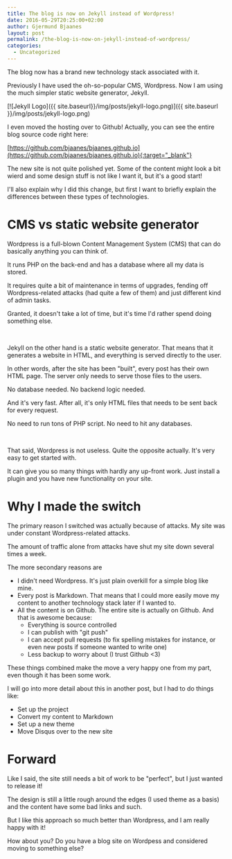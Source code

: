 ```yaml
---
title: The blog is now on Jekyll instead of Wordpress!
date: 2016-05-29T20:25:00+02:00
author: Gjermund Bjaanes
layout: post
permalink: /the-blog-is-now-on-jekyll-instead-of-wordpress/
categories:
  - Uncategorized
---
```

The blog now has a brand new technology stack associated with it.

Previously I have used the oh-so-popular CMS, Wordpress. Now I am using the much simpler static website generator, Jekyll.
    
[![Jekyll Logo]({{ site.baseurl}}/img/posts/jekyll-logo.png)]({{ site.baseurl }}/img/posts/jekyll-logo.png)     
    
<!--more-->

I even moved the hosting over to Github!
Actually, you can see the entire blog source code right here:

[https://github.com/bjaanes/bjaanes.github.io](https://github.com/bjaanes/bjaanes.github.io){:target="_blank"} 

The new site is not quite polished yet. Some of the content might look a bit wierd and some design stuff is not like I want it, but it's a good start!

I'll also explain why I did this change, but first I want to briefly explain the differences between these types of technologies.

# CMS vs static website generator

Wordpress is a full-blown Content Management System (CMS) that can do basically anything you can think of.

It runs PHP on the back-end and has a database where all my data is stored. 

It requires quite a bit of maintenance in terms of upgrades, fending off Wordpress-related attacks (had quite a few of them) and just different kind of admin tasks.

Granted, it doesn't take a lot of time, but it's time I'd rather spend doing something else.

&nbsp;

Jekyll on the other hand is a static website generator. That means that it generates a website in HTML, and everything is served directly to the user.

In other words, after the site has been "built", every post has their own HTML page. The server only needs to serve those files to the users.

No database needed. No backend logic needed. 

And it's very fast. After all, it's only HTML files that needs to be sent back for every request.

No need to run tons of PHP script. No need to hit any databases.

&nbsp;

That said, Wordpress is not useless. Quite the opposite actually. It's very easy to get started with.

It can give you so many things with hardly any up-front work. Just install a plugin and you have new functionality on your site.


# Why I made the switch

The primary reason I switched was actually because of attacks. My site was under constant Wordpress-related attacks.

The amount of traffic alone from attacks have shut my site down several times a week.

The more secondary reasons are

* I didn't need Wordpress. It's just plain overkill for a simple blog like mine.
* Every post is Markdown. That means that I could more easily move my content to another technology stack later if I wanted to.
* All the content is on Github. The entire site is actually on Github. And that is awesome because:
    * Everything is source controlled
    * I can publish with "git push"
    * I can accept pull requests (to fix spelling mistakes for instance, or even new posts if someone wanted to write one)
    * Less backup to worry about (I trust Github <3)

These things combined make the move a very happy one from my part, even though it has been some work.

I will go into more detail about this in another post, but I had to do things like:

* Set up the project
* Convert my content to Markdown
* Set up a new theme
* Move Disqus over to the new site

# Forward

Like I said, the site still needs a bit of work to be "perfect", but I just wanted to release it!

The design is still a little rough around the edges (I used theme as a basis) and the content have some bad links and such.

But I like this approach so much better than Wordpress, and I am really happy with it!

How about you? Do you have a blog site on Wordpess and considered moving to something else?


